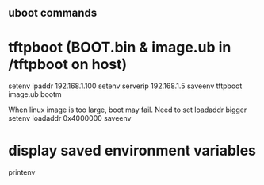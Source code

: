 ## uboot commands
#  tftpboot (BOOT.bin & image.ub in /tftpboot on host)
setenv ipaddr 192.168.1.100
setenv serverip 192.168.1.5
saveenv
tftpboot image.ub
bootm

When linux image is too large, boot may fail. Need to set loadaddr bigger
setenv loadaddr 0x4000000
saveenv

# display saved environment variables
printenv


